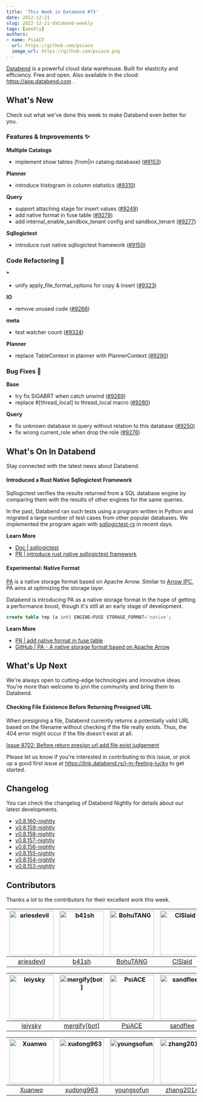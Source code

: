 ```yaml
---
title: 'This Week in Databend #73'
date: 2022-12-21
slug: 2022-12-21-databend-weekly
tags: [weekly]
authors:
- name: PsiACE
  url: https://github.com/psiace
  image_url: https://github.com/psiace.png
---
```


[Databend](https://github.com/datafuselabs/databend) is a powerful cloud data warehouse. Built for elasticity and efficiency. Free and open. Also available in the cloud: <https://app.databend.com> .

## What's New

Check out what we've done this week to make Databend even better for you.

### Features & Improvements :sparkles:

**Multiple Catalogs**

- implement show tables (from|in catalog.database) ([#9153](https://github.com/datafuselabs/databend/pull/9153))

**Planner**

- introduce histogram in column statistics ([#9310](https://github.com/datafuselabs/databend/pull/9310))

**Query**

- support attaching stage for insert values ([#9249](https://github.com/datafuselabs/databend/pull/9249))
- add native format in fuse table ([#9279](https://github.com/datafuselabs/databend/pull/9279))
- add internal_enable_sandbox_tenant config and sandbox_tenant ([#9277](https://github.com/datafuselabs/databend/pull/9277))

**Sqllogictest**

- introduce rust native sqllogictest framework ([#9150](https://github.com/datafuselabs/databend/pull/9150))

### Code Refactoring :tada:

**\***

- unify apply_file_format_options for copy & insert ([#9323](https://github.com/datafuselabs/databend/pull/9323))

**IO**

- remove unused code ([#9266](https://github.com/datafuselabs/databend/pull/9266))

**meta**

- test watcher count ([#9324](https://github.com/datafuselabs/databend/pull/9324))

**Planner**

- replace TableContext in planner with PlannerContext ([#9290](https://github.com/datafuselabs/databend/pull/9290))

### Bug Fixes :wrench:

**Base**

- try fix SIGABRT when catch unwind ([#9269](https://github.com/datafuselabs/databend/pull/9269))
- replace #[thread_local] to thread_local macro ([#9280](https://github.com/datafuselabs/databend/pull/9280))

**Query**

- fix unknown database in query without relation to this database ([#9250](https://github.com/datafuselabs/databend/pull/9250))
- fix wrong current_role when drop the role ([#9276](https://github.com/datafuselabs/databend/pull/9276))

## What's On In Databend

Stay connected with the latest news about Databend.

#### Introduced a Rust Native Sqllogictest Framework

Sqllogictest verifies the results returned from a SQL database engine by comparing them with the results of other engines for the same queries.

In the past, Databend ran such tests using a program written in Python and migrated a large number of test cases from other popular databases. We implemented the program again with [sqllogictest-rs](https://github.com/risinglightdb/sqllogictest-rs) in recent days.

**Learn More**

- [Doc | sqllogictest](https://github.com/datafuselabs/databend/tree/main/tests/sqllogictests)
- [PR | introduce rust native sqllogictest framework](https://github.com/datafuselabs/databend/pull/9150)

#### Experimental: Native Format

[PA](https://github.com/sundy-li/pa) is a native storage format based on Apache Arrow. Similar to [Arrow IPC](https://arrow.apache.org/docs/python/ipc.html), PA aims at optimizing the storage layer.

Databend is introducing PA as a native storage format in the hope of getting a performance boost, though it's still at an early stage of development.

```sql
create table tmp (a int) ENGINE=FUSE STORAGE_FORMAT='native';
```

**Learn More**

- [PR | add native format in fuse table](https://github.com/datafuselabs/databend/pull/9279)
- [GitHub | PA - A native storage format based on Apache Arrow](https://github.com/sundy-li/pa)

## What's Up Next

We're always open to cutting-edge technologies and innovative ideas. You're more than welcome to join the community and bring them to Databend.

#### Checking File Existence Before Returning Presigned URL​

When presigning a file, Databend currently returns a potentially valid URL based on the filename without checking if the file really exists. Thus, the 404 error might occur if the file doesn't exist at all.

[Issue 8702: Before return presign url add file exist judgement](https://github.com/datafuselabs/databend/issues/8702)

Please let us know if you're interested in contributing to this issue, or pick up a good first issue at <https://link.databend.rs/i-m-feeling-lucky> to get started.

## Changelog

You can check the changelog of Databend Nightly for details about our latest developments.

- [v0.8.160-nightly](https://github.com/datafuselabs/databend/releases/tag/v0.8.160-nightly)
- [v0.8.159-nightly](https://github.com/datafuselabs/databend/releases/tag/v0.8.159-nightly)
- [v0.8.158-nightly](https://github.com/datafuselabs/databend/releases/tag/v0.8.158-nightly)
- [v0.8.157-nightly](https://github.com/datafuselabs/databend/releases/tag/v0.8.157-nightly)
- [v0.8.156-nightly](https://github.com/datafuselabs/databend/releases/tag/v0.8.156-nightly)
- [v0.8.155-nightly](https://github.com/datafuselabs/databend/releases/tag/v0.8.155-nightly)
- [v0.8.154-nightly](https://github.com/datafuselabs/databend/releases/tag/v0.8.154-nightly)
- [v0.8.153-nightly](https://github.com/datafuselabs/databend/releases/tag/v0.8.153-nightly)

## Contributors

Thanks a lot to the contributors for their excellent work this week.

[<img alt="ariesdevil" src="https://avatars.githubusercontent.com/u/7812909?v=4&s=117" width="117" />](https://github.com/ariesdevil) |[<img alt="b41sh" src="https://avatars.githubusercontent.com/u/1070352?v=4&s=117" width="117" />](https://github.com/b41sh) |[<img alt="BohuTANG" src="https://avatars.githubusercontent.com/u/172204?v=4&s=117" width="117" />](https://github.com/BohuTANG) |[<img alt="ClSlaid" src="https://avatars.githubusercontent.com/u/44747719?v=4&s=117" width="117" />](https://github.com/ClSlaid) |[<img alt="drmingdrmer" src="https://avatars.githubusercontent.com/u/44069?v=4&s=117" width="117" />](https://github.com/drmingdrmer) |[<img alt="everpcpc" src="https://avatars.githubusercontent.com/u/1808802?v=4&s=117" width="117" />](https://github.com/everpcpc) |
:---: |:---: |:---: |:---: |:---: |:---: |
[ariesdevil](https://github.com/ariesdevil) |[b41sh](https://github.com/b41sh) |[BohuTANG](https://github.com/BohuTANG) |[ClSlaid](https://github.com/ClSlaid) |[drmingdrmer](https://github.com/drmingdrmer) |[everpcpc](https://github.com/everpcpc) |

[<img alt="leiysky" src="https://avatars.githubusercontent.com/u/22445410?v=4&s=117" width="117" />](https://github.com/leiysky) |[<img alt="mergify[bot]" src="https://avatars.githubusercontent.com/in/10562?v=4&s=117" width="117" />](https://github.com/apps/mergify) |[<img alt="PsiACE" src="https://avatars.githubusercontent.com/u/36896360?v=4&s=117" width="117" />](https://github.com/PsiACE) |[<img alt="sandflee" src="https://avatars.githubusercontent.com/u/5102100?v=4&s=117" width="117" />](https://github.com/sandflee) |[<img alt="soyeric128" src="https://avatars.githubusercontent.com/u/106025534?v=4&s=117" width="117" />](https://github.com/soyeric128) |[<img alt="sundy-li" src="https://avatars.githubusercontent.com/u/3325189?v=4&s=117" width="117" />](https://github.com/sundy-li) |
:---: |:---: |:---: |:---: |:---: |:---: |
[leiysky](https://github.com/leiysky) |[mergify[bot]](https://github.com/apps/mergify) |[PsiACE](https://github.com/PsiACE) |[sandflee](https://github.com/sandflee) |[soyeric128](https://github.com/soyeric128) |[sundy-li](https://github.com/sundy-li) |

[<img alt="Xuanwo" src="https://avatars.githubusercontent.com/u/5351546?v=4&s=117" width="117" />](https://github.com/Xuanwo) |[<img alt="xudong963" src="https://avatars.githubusercontent.com/u/41979257?v=4&s=117" width="117" />](https://github.com/xudong963) |[<img alt="youngsofun" src="https://avatars.githubusercontent.com/u/5782159?v=4&s=117" width="117" />](https://github.com/youngsofun) |[<img alt="zhang2014" src="https://avatars.githubusercontent.com/u/8087042?v=4&s=117" width="117" />](https://github.com/zhang2014) |[<img alt="ZhiHanZ" src="https://avatars.githubusercontent.com/u/25170437?v=4&s=117" width="117" />](https://github.com/ZhiHanZ) |[<img alt="zhyass" src="https://avatars.githubusercontent.com/u/34016424?v=4&s=117" width="117" />](https://github.com/zhyass) |
:---: |:---: |:---: |:---: |:---: |:---: |
[Xuanwo](https://github.com/Xuanwo) |[xudong963](https://github.com/xudong963) |[youngsofun](https://github.com/youngsofun) |[zhang2014](https://github.com/zhang2014) |[ZhiHanZ](https://github.com/ZhiHanZ) |[zhyass](https://github.com/zhyass) |
